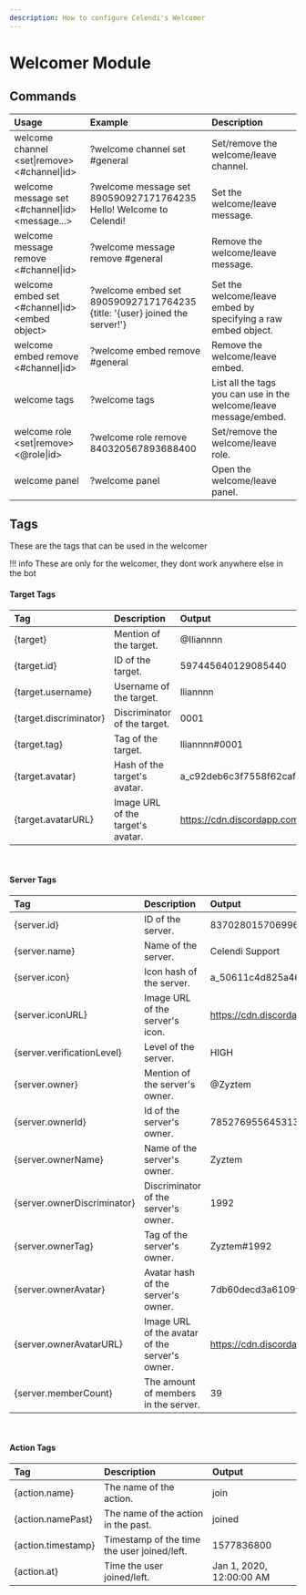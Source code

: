 ```yaml
---
description: How to configure Celendi's Welcomer
---
```

# Welcomer Module

## Commands

| Usage | Example | Description |
| :--- | :--- | :--- |
| welcome channel &lt;set\|remove&gt; &lt;#channel\|id&gt; | ?welcome channel set #general | Set/remove the welcome/leave channel. |
| welcome message set &lt;#channel\|id&gt; &lt;message...&gt; | ?welcome message set 890590927171764235 Hello! Welcome to Celendi! | Set the welcome/leave message. | 
| welcome message remove &lt;#channel\|id&gt; | ?welcome message remove #general | Remove the welcome/leave message. |
| welcome embed set &lt;#channel\|id&gt; &lt;embed object&gt; | ?welcome embed set 890590927171764235 <br>{title: '{user} joined the server!'} | Set the welcome/leave embed by specifying a raw embed object. |
| welcome embed remove &lt;#channel\|id&gt; | ?welcome embed remove #general | Remove the welcome/leave embed. |
| welcome tags | ?welcome tags | List all the tags you can use in the welcome/leave message/embed. |
| welcome role &lt;set\|remove&gt; &lt;&#64;role\|id&gt;| ?welcome role remove 840320567893688400 | Set/remove the welcome/leave role. |
| welcome panel | ?welcome panel | Open the welcome/leave panel. |

## Tags
These are the tags that can be used in the welcomer

!!! info
    These are only for the welcomer, they dont work anywhere else in the bot

#### **Target Tags**   
| Tag      | Description | Output |
| :------- | :---------- | :------- |
| {target} | Mention of the target. | &#64;Iliannnn |
| {target.id} | ID of the target. | 597445640129085440 |
| {target.username} | Username of the target. | Iliannnn |
| {target.discriminator} | Discriminator of the target. | 0001 |
| {target.tag} | Tag of the target. | Iliannnn#0001 |
| {target.avatar} | Hash of the target's avatar. | a_c92deb6c3f7558f62caf2ba485c42087 |
| {target.avatarURL} | Image URL of the target's avatar. | https://cdn.discordapp.com/avatars/597445640129085440/a_c92deb6c3f7558f62caf2ba485c42087.gif |
<br>

#### **Server Tags**
| Tag      | Description | Output |
| :------- | :---------- | :------- |
| {server.id} | ID of the server. | 837028015706996806 |
| {server.name} | Name of the server. | Celendi Support |
| {server.icon} | Icon hash of the server. | a_50611c4d825a46db3195224498757205 |
| {server.iconURL} | Image URL of the server's icon. | https://cdn.discordapp.com/icons/837028015706996806/a_50611c4d825a46db3195224498757205.gif |
| {server.verificationLevel} | Level of the server. | HIGH |
| {server.owner} | Mention of the server's owner. | &#64;Zyztem |
| {server.ownerId} | Id of the server's owner. | 785276955645313035 |
| {server.ownerName} | Name of the server's owner. | Zyztem |
| {server.ownerDiscriminator} | Discriminator of the server's owner. | 1992 |
| {server.ownerTag} | Tag of the server's owner. | Zyztem#1992 |
| {server.ownerAvatar} | Avatar hash of the server's owner. | 7db60decd3a6109f48715a448639c6a6 |
| {server.ownerAvatarURL} | Image URL of the avatar of the server's owner. | https://cdn.discordapp.com/avatars/785276955645313035/7db60decd3a6109f48715a448639c6a6.png |
| {server.memberCount} | The amount of members in the server. | 39 |
<br>

####  Action Tags
| Tag     | Description | Output |
| :------ | :---------- | :------- |
| {action.name} | The name of the action. | join |
| {action.namePast} | The name of the action in the past. | joined |
| {action.timestamp} | Timestamp of the time the user joined/left. | 1577836800 |
| {action.at} | Time the user joined/left. | Jan 1, 2020, 12:00:00 AM |
